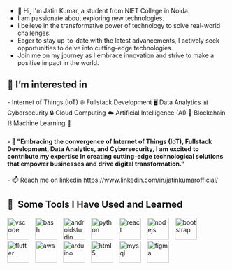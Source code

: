 <ul>
  <li>👋 Hi, I'm Jatin Kumar, a student from NIET College in Noida.</li>
  <li>I am passionate about exploring new technologies.</li>
  <li>I believe in the transformative power of technology to solve real-world challenges.</li>
  <li>Eager to stay up-to-date with the latest advancements, I actively seek opportunities to delve into cutting-edge technologies.</li>
  <li>Join me on my journey as I embrace innovation and strive to make a positive impact in the world.</li>
</ul>

<h2> 👀 I’m interested in </h2>
-  Internet of Things (IoT) 🌐
Fullstack Development 🖥️
Data Analytics 📊
Cybersecurity 🔒
Cloud Computing ☁️
Artificial Intelligence (AI) 🤖
Blockchain ⛓️
Machine Learning 🧠 

<h4>- 💞️ "Embracing the convergence of Internet of Things (IoT), Fullstack Development, Data Analytics, and Cybersecurity, I am excited to contribute my expertise in creating cutting-edge technological solutions that empower businesses and drive digital transformation."</h4>
- 📫 Reach me on linkedin https://www.linkedin.com/in/jatinkumarofficial/

<h2> 🚀 &nbsp;Some Tools I Have Used and Learned</h2>
<p align="left">
<p align="left">
  
  <img src="https://cdn.jsdelivr.net/gh/devicons/devicon/icons/vscode/vscode-original.svg" alt="vscode" width="50" height="50" style="margin-right: 10px"/>
  <img src="https://cdn.jsdelivr.net/gh/devicons/devicon/icons/bash/bash-original.svg" alt="bash" width="50" height="50" style="margin-right: 10px"/>
  <img src="https://cdn.jsdelivr.net/gh/devicons/devicon/icons/androidstudio/androidstudio-original.svg" alt="androidstudio" width="50" height="50" style="margin-right: 10px"/>
  <img src="https://cdn.jsdelivr.net/gh/devicons/devicon/icons/python/python-original.svg" alt="python" width="50" height="50" style="margin-right: 10px"/>
  <img src="https://cdn.jsdelivr.net/gh/devicons/devicon/icons/react/react-original.svg" alt="react" width="50" height="50" style="margin-right: 10px"/>
  <img src="https://cdn.jsdelivr.net/gh/devicons/devicon/icons/nodejs/nodejs-original.svg" alt="nodejs" width="50" height="50" style="margin-right: 10px"/>
  <img src="https://cdn.jsdelivr.net/gh/devicons/devicon/icons/bootstrap/bootstrap-plain.svg" alt="bootstrap" width="50" height="50" style="margin-right: 10px"/>
  <img src="https://cdn.jsdelivr.net/gh/devicons/devicon/icons/flutter/flutter-original.svg" alt="flutter" width="50" height="50" style="margin-right: 10px"/>
  <img src="https://cdn.jsdelivr.net/gh/devicons/devicon/icons/amazonwebservices/amazonwebservices-original-wordmark.svg" alt="aws" width="50" height="50" style="margin-right: 10px"/>
  <img src="https://cdn.jsdelivr.net/gh/devicons/devicon/icons/arduino/arduino-original-wordmark.svg" alt="arduino" width="50" height="50" style="margin-right: 10px"/>
  <img src="https://cdn.jsdelivr.net/gh/devicons/devicon/icons/html5/html5-plain-wordmark.svg" alt="html5" width="50" height="50" style="margin-right: 10px"/>
  <img src="https://cdn.jsdelivr.net/gh/devicons/devicon/icons/mysql/mysql-original-wordmark.svg" alt="mysql" width="50" height="50" style="margin-right: 10px"/>
  <img src="https://cdn.jsdelivr.net/gh/devicons/devicon/icons/figma/figma-original.svg" alt="figma" width="50" height="50" style="margin-right: 10px"/>
           
</p>
<!---
jatinkumar987/jatinkumar987 is a ✨ special ✨ repository because its `README.md` (this file) appears on your GitHub profile.
You can click the Preview link to take a look at your changes.
--->
